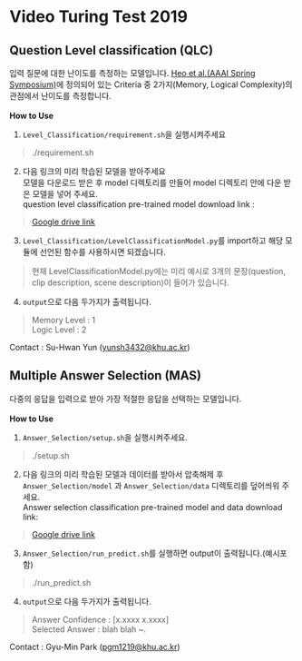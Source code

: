  Video Turing Test 2019
=====
Question Level classification (QLC)
-----------------------------
입력 질문에 대한 난이도를 측정하는 모델입니다.
[Heo et al.(AAAI Spring Symposium)](https://arxiv.org/abs/1904.00623)에 정의되어 있는 Criteria 중 2가지(Memory, Logical Complexity)의 관점에서 난이도를 측정합니다. <br><br>
__How to Use__
1. ``Level_Classification/requirement.sh``을 실행시켜주세요
> ./requirement.sh

2. 다음 링크의 미리 학습된 모델을 받아주세요<br>
모델을 다운로드 받은 후 model 디렉토리를 만들어 model 디렉토리 안에 다운 받은 모델을 넣어 주세요. <br>
question level classification pre-trained model download link : <br>
>[Google drive link](https://drive.google.com/drive/folders/1AsK-xYOwN8x_rw05AyA3ZiIISGj4N2I2?usp=sharing)

3. ``Level_Classification/LevelClassificationModel.py``를 import하고 해당 모듈에 선언된 함수를 사용하시면 되겠습니다.
> 현재 LevelClassificationModel.py에는 미리 예시로 3개의 문장(question, clip description, scene description)이 들어가 있습니다. 

4. ``output``으로 다음 두가지가 출력됩니다.
> Memory Level : 1 <br>
> Logic Level : 2

Contact : Su-Hwan Yun (yunsh3432@khu.ac.kr)

Multiple Answer Selection (MAS)
------------------
다중의 응답을 입력으로 받아 가장 적절한 응답을 선택하는 모델입니다. <br><br>
__How to Use__
1. ``Answer_Selection/setup.sh``을 실행시켜주세요.
>./setup.sh

2. 다음 링크의 미리 학습된 모델과 데이터를 받아서 압축해제 후 ``Answer_Selection/model`` 과 ``Answer_Selection/data`` 디렉토리를 덮어씌워 주세요.<br>
Answer selection classification pre-trained model and data download link: <br>
>[Google drive link](https://drive.google.com/file/d/1Ik0voBoBlVNmXoMmcYaPreIYY4FRAh41/view?usp=sharing)

3. ``Answer_Selection/run_predict.sh``를 실행하면 output이 출력됩니다.(예시포함)
>./run_predict.sh

4. ``output``으로 다음 두가지가 출력됩니다.
>Answer Confidence : [x.xxxx  x.xxxx] <br>
>Selected Answer : blah blah ~.

Contact : Gyu-Min Park (pgm1219@khu.ac.kr)
